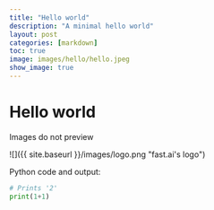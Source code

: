 ```yaml
---
title: "Hello world"
description: "A minimal hello world"
layout: post
categories: [markdown]
toc: true
image: images/hello/hello.jpeg
show_image: true
---
```

# Hello world

Images do not preview

![]({{ site.baseurl }}/images/logo.png "fast.ai's logo")

Python code and output:

```python
# Prints '2'
print(1+1)
```

